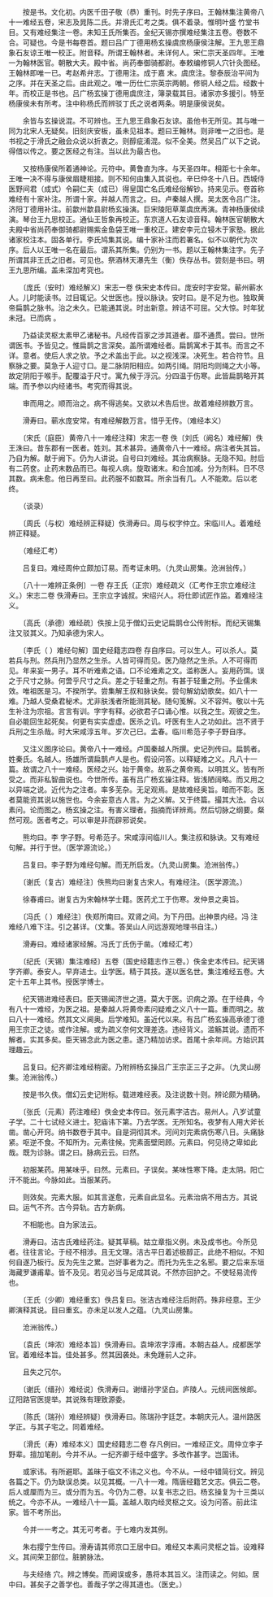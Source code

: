 <!-- { "loadSidebar": true } -->
　　按是书。文化初。内医千田子敬（恭）重刊。时先子序曰。王翰林集注黄帝八十一难经五卷，宋志及晁陈二氏。并滑氏汇考之类。俱不着录。惟明叶盛 竹堂书目。又有难经集注一卷。未知王氏所集否。金纪天锡亦撰难经集注五卷。卷数不合。可疑也。今是书每卷首。题曰吕广丁德用杨玄操虞庶杨康侯注解。王九思王鼎象石友谅王唯一校正。附音释。所谓王翰林者。未详何人。宋仁宗天圣四年。王唯一为翰林医官。朝散大夫。殿中省。尚药奉御骑都尉。奉敕编修铜人穴针灸图经。王翰林即唯一已。考赵希弁志。丁德用注。成于嘉 末。虞庶注。黎泰辰治平间为之序。并在天圣之后。由此观之。唯一历仕仁宗英宗两朝。修铜人经之后。经数十年。而校正是书也。吕广杨玄操丁德用虞庶注，簿录载其目。诸家亦多援引。特至杨康侯未有所考。注中称杨氏而辨驳丁氏之说者两条。明是康侯说矣。

　　余皆与玄操说混。不可辨也。王九思王鼎象石友谅。虽他书无所见。其与唯一同为北宋人无疑矣。旧刻庆安板，虽未见祖本。题曰王翰林。则非唯一之旧也。是书视之于滑氏之融会众说以折衷之。则醇疵淆混。似不全美。然吴吕广以下之说。得借以传之。要之医经之有注。当以此为最古也。

　　又按杨康侯所着通神论。元符中。黄鲁直为序。与天圣四年。相距七十余年。王唯一决不得与康侯眉睫相接。则不知何由集入其说也。辛巳仲冬十八日。西城侍医野间君（成式）令嗣仁夫（成已）得皇国亡名氏难经俗解钞。持来见示。卷首称难经有十家补注。所谓十家。并越人而言之。曰。卢秦越人撰。吴太医令吕广注。济阳丁德用补注。前歙州歙县尉杨玄操演。巨宋陵阳草莱虞庶再演。青神杨康侯续演。琴台王九思校正。通仙王哲象再校正。东京道人石友谅音释。翰林医官朝散大夫殿中省尚药奉御骑都尉赐紫金鱼袋王唯一重校正。建安李元立锓木于家塾。据此诸家校注本。固各单行。李氏鸠集其说。编十家补注而若署名。似不以朝代为次序。后人以王唯一名在最后。谓系其所集。仍别为一书。题以王翰林集注字。先子所谓其非王氏之旧者。可见也。祭酒林天瀑先生（衡）佚存丛书。尝刻是书曰。明王九思所编。盖未深加考究也。

　　〔庞氏（安时）难经解义〕宋志一卷 佚宋史本传曰。庞安时字安常。蕲州蕲水人。儿时能读书。过目辄记。父世医也。授以脉诀。安时曰。是不足为也。独取黄帝扁鹊之脉书。治之未久。已能通其说。时出新意。辨诘不可屈。父大惊。时年犹未冠。已而病 。

　　乃益读灵枢太素甲乙诸秘书。凡经传百家之涉其道者。靡不通贯。尝曰。世所谓医书。予皆见之。惟扁鹊之言深矣。盖所谓难经者。扁鹊寓术于其书。而言之不详。意者。使后人求之欤。予之术盖出于此。以之视浅深。决死生。若合符节。且察脉之要。莫急于人迎寸口。是二脉阴阳相应。如两引绳。阴阳均则绳之大小等。故定阴阳于喉手。配覆溢于尺寸。寓九候于浮沉。分四温于伤寒。此皆扁鹊略开其端。而予参以内经诸书。考究而得其说。

　　审而用之。顺而治之。病不得逃矣。又欲以术告后世。故着难经辨数万言。

　　滑寿曰。蕲水庞安常。有难经解数万言。惜乎无传。（难经本义）

　　〔宋氏（庭臣）黄帝八十一难经注释〕宋志一卷 佚〔刘氏（阙名）难经解〕佚王洙曰。昔东郡有一医者。姓刘。其术甚异。通黄帝八十一难经。病注者失其旨。乃自为解。献于阙下。仍为人讲说。自号曰刘难经。其治病察脉。无隐不知。肘后有二药奁。止药末数品而已。每视人病。旋取诸末。和合加减。分为剂料。日不尽其数。病未愈。他日再至曰。此药服不如数耳。所余当有几。人不能欺。后以老终。

　　（谈录）

　　〔周氏（与权）难经辨正释疑〕佚滑寿曰。周与权字仲立。宋临川人。着难经辨正释疑。

　　（难经汇考）

　　吕复曰。难经周仲立颇加订易。而考证未明。（九灵山房集。沧洲翁传。）

　　〔八十一难辨正条例〕一卷 存王氏（正宗）难经疏义（汇考作王宗立难经注义。）宋志二卷 佚滑寿曰。王宗立字诚叔。宋绍兴人。将仕即试匠作监。着难经注义。

　　〔高氏（承德）难经疏〕佚按上见于僧幻云史记扁鹊仓公传附标。而纪天锡集注又驳其义。乃知承德为宋人。

　　〔李氏（ ）难经句解〕国史经籍志四卷 存自序曰。可以生人。可以杀人。莫若兵与刑。然兵刑乃显然之生杀。人皆可得而见。医乃隐然之生杀。人不可得而见。年来妄一男子。耳不听难素之语。口不论难素之文。滥称医人。妄用药饵。误之于尺寸之脉。何啻乎尺寸之兵。差之于轻重之剂。有甚于轻重之刑。予业儒未效。唯祖医是习。不揆所学。尝集解王叔和脉诀矣。尝句解幼幼歌矣。如八十一难。乃越人受桑君秘术。尤非肤浅者所能测其秘。随句笺解。义不容舛。敬以十先生补注为宗祖。言言有训。字字有释。必欲君子口诵心惟。以我之生。观彼之生。自必能回生起死矣。何更有实实虚虚。医杀之讥。吁医有生人之功如此。岂不贤于兵刑之生杀哉。时大宋咸淳五年。岁次己巳。孟春。临川希范子李子野自序。

　　又注义图序论曰。黄帝八十一难经。卢国秦越人所撰。史记列传曰。扁鹊者。姓秦氏。名越人。扬雄所谓扁鹊卢人是也。假设问答。以释疑难之义。凡八十一篇。故谓之八十一难经。医经之兴。始于黄帝。故系之黄帝焉。以明其义。皆有所受之。而非私智曲说也。今世所传。虽有吕广杨玄操注释。皆浅陋阔略。而又用之以异端之说。近代为之注者。率多芜杂。无足观焉。是故难经奥旨。暗而不彰。医者莫能资其说以施世也。今余妄意古人言。为之义解。又于终篇。撮其大法。合以素问。论而图之。杨玄操之注。有害义理者。指摘而详辨焉。然后切脉之纲要。粲然可观。医者考之。可以审是非而辟邪说矣。

　　熊均曰。李 字子野。号希范子。宋咸淳间临川人。集注叔和脉诀。又有难经句解。并行于世。（医学源流论。）

　　吕复曰。李子野为难经句解。而无所启发。（九灵山房集。沧洲翁传。）

　　〔谢氏（复古）难经注〕佚熊均曰谢复古宋人。有难经注。（医学源流。）

　　徐春甫曰。谢复古为宋翰林学士籍。医药尤工于伤寒。发仲景之奥旨。

　　〔冯氏（ ）难经注〕佚郑所南曰。双肾之间。为下丹田。出神景内经。冯 注难经八难下注。引之甚详。（文集。答吴山人问远游观地理书自注。）

　　滑寿曰。难经诸家经解。冯氏丁氏伤于凿。（难经汇考）

　　〔纪氏（天锡）集注难经〕五卷（国史经籍志作三卷。）佚金史本传曰。纪天锡字齐卿。泰安人。早弃进士。业学医。精于其技。遂以医名世。集注难经五卷。大定十五年上其书。授医学博士。

　　纪天锡进难经表曰。臣天锡闻济世之道。莫大于医。识病之源。在于经典，今有八十一难经，为医之祖。是秦越人将黄帝素问疑难之义八十一篇。重而明之。故曰八十一难经。然其文义阃奥。后学难知。虽近代以来。有吕广杨玄操高承德丁德用王宗正之徒。或作注解。或为疏义奈何文理差迭。违经背义。滥觞其说。遗而不解者。实其多矣。臣天锡念此为医之患。遂乃精加访求。首尾十余年间。方始识其理趣云。

　　吕复曰。纪齐卿注难经稍密。乃附辨杨玄操吕广王宗正三子之非。（九灵山房集。沧洲翁传。）

　　按是书久佚。僧幻云史记附标。载进难经表。及注说数十则。辨论颇为精确。

　　〔张氏（元素）药注难经〕佚金史本传曰。张元素字洁古。易州人。八岁试童子学。二十七试经义进士。犯庙讳下第。乃去学医。无所知名。夜梦有人用大斧长凿。凿心开窍。纳书数卷于其中。自是洞彻其术。河间刘完素病伤寒八日。头痛脉紧。呕逆不食。不知所为。元素往候。完素面壁罔顾。元素曰。何见待之卑如此哉。既为诊脉。谓之曰。脉病云云。曰然。

　　初服某药。用某味乎。曰然。元素曰。子误矣。某味性寒下降。走太阴。阳亡汗不能出。今脉如此。当服某药。

　　则效矣。完素大服。如其言遂愈，元素自此显名。元素治病不用古方。其说曰。运气不齐。古今异轨。古方新病。

　　不相能也。自为家法云。

　　滑寿曰。洁古氏难经药注。疑其草稿。姑立章指义例。未及成书也。今所见者。往往言论。于经不相涉。且无文理。洁古平日着述极醇正。此绝不相似。不知何自遂乃板行。反为先生之累。岂好事者为之。而托为先生之名邪。要之后来东垣海藏罗谦甫辈。皆不及见。若见必当与足成其说。不然亦回护之。不使轻易流传也。

　　〔王氏（少卿）难经重玄〕佚吕复曰。张洁古难经注后附药。殊非经意。王少卿演释其说。目曰重玄。亦未足以发人之蕴。（九灵山房集。

　　沧洲翁传。）

　　〔袁氏（坤浓）难经本旨〕佚滑寿曰。袁坤浓字淳甫。本朝古益人。成都医学官。着难经本旨。佳处甚多。然其因袭处。未免踵前人之非。

　　且失之冗尔。

　　〔谢氏（缙孙）难经说〕佚滑寿曰。谢缙孙字坚白。庐陵人。元统间医候郎。辽阳路官医提举。其说殊有理致源委。

　　〔陈氏（瑞孙）难经辨疑〕佚滑寿曰。陈瑞孙字廷芝。本朝庆元人。温州路医学正。与其子宅之。同着难经。

　　〔滑氏（寿）难经本义〕国史经籍志二卷 存凡例曰。一难经正文。周仲立李子野辈。擅加笔削。今并不从。一纪齐卿于经中盛字。多改作甚字。岂国讳。

　　或家讳。有所避耶。盖昧于临文不讳之义也。今不从。一经中错简衍文。辨见各篇之下。仍为缺误总类。以见其概。一八十一难。隋唐经籍艺文志。俱云二卷。后人或厘而为三。或分而为五。今仍为二卷。以复书志之旧。杨玄操复为十三类以统之。今亦不从。一难经八十一篇。盖越人取内经灵枢之文。设为问答。前此注家。皆不考所出。

　　今并一一考之。其无可考者。于七难内发其例。

　　朱右撄宁生传曰。滑寿请其师京口王居中曰。难经又本素问灵枢之旨。设难释义。其间荣卫部位。脏腑脉法。

　　与夫经络 穴。辨之博矣。而阙误或多，愚将本其旨义。注而读之。何如。居中曰。甚矣子之善学也。善哉子学之得其道也。（医史。）


